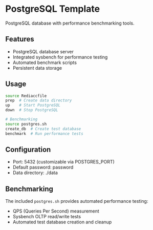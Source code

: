 # PostgreSQL Template

PostgreSQL database with performance benchmarking tools.

## Features
- PostgreSQL database server
- Integrated sysbench for performance testing
- Automated benchmark scripts
- Persistent data storage

## Usage
```bash
source Rediaccfile
prep  # Create data directory
up    # Start PostgreSQL
down  # Stop PostgreSQL

# Benchmarking
source postgres.sh
create_db  # Create test database
benchmark  # Run performance tests
```

## Configuration
- Port: 5432 (customizable via POSTGRES_PORT)
- Default password: password
- Data directory: ./data

## Benchmarking
The included `postgres.sh` provides automated performance testing:
- QPS (Queries Per Second) measurement
- Sysbench OLTP read/write tests
- Automated test database creation and cleanup